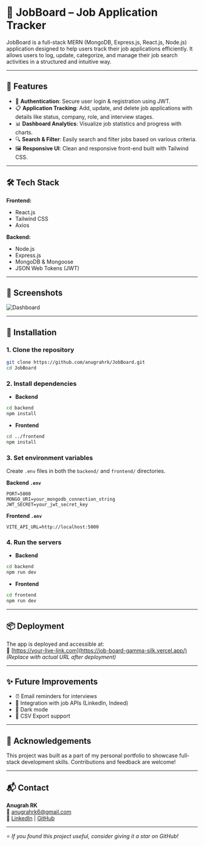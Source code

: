 # 🧳 JobBoard – Job Application Tracker

JobBoard is a full-stack MERN (MongoDB, Express.js, React.js, Node.js) application designed to help users track their job applications efficiently. It allows users to log, update, categorize, and manage their job search activities in a structured and intuitive way.

---

## 🚀 Features

- 🔐 **Authentication**: Secure user login & registration using JWT.
- 📋 **Application Tracking**: Add, update, and delete job applications with details like status, company, role, and interview stages.
- 📊 **Dashboard Analytics**: Visualize job statistics and progress with charts.
- 🔍 **Search & Filter**: Easily search and filter jobs based on various criteria.
- 🖼️ **Responsive UI**: Clean and responsive front-end built with Tailwind CSS.

---

## 🛠️ Tech Stack

**Frontend:**
- React.js
- Tailwind CSS
- Axios

**Backend:**
- Node.js
- Express.js
- MongoDB & Mongoose
- JSON Web Tokens (JWT)

---

## 📸 Screenshots


![Dashboard](https://ibb.co/wrhkNLFs)

---

## 🔧 Installation

### 1. Clone the repository

```bash
git clone https://github.com/anugrahrk/JobBoard.git
cd JobBoard
```

### 2. Install dependencies

- **Backend**

```bash
cd backend
npm install
```

- **Frontend**

```bash
cd ../frontend
npm install
```

### 3. Set environment variables

Create `.env` files in both the `backend/` and `frontend/` directories.

**Backend `.env`**

```
PORT=5000
MONGO_URI=your_mongodb_connection_string
JWT_SECRET=your_jwt_secret_key
```

**Frontend `.env`**

```
VITE_API_URL=http://localhost:5000
```

### 4. Run the servers

- **Backend**

```bash
cd backend
npm run dev
```

- **Frontend**

```bash
cd frontend
npm run dev
```

---

## 📦 Deployment

The app is deployed and accessible at:  
🔗 [https://your-live-link.com](https://job-board-gamma-silk.vercel.app/)  
*(Replace with actual URL after deployment)*

---

## ✨ Future Improvements

- ⏰ Email reminders for interviews
- 🔗 Integration with job APIs (LinkedIn, Indeed)
- 🌙 Dark mode
- 📁 CSV Export support

---

## 🙌 Acknowledgements

This project was built as a part of my personal portfolio to showcase full-stack development skills. Contributions and feedback are welcome!

---

## 📬 Contact

**Anugrah RK**  
📧 [anugrahrk6@gmail.com](mailto:anugrahrk6@gmail.com)  
🔗 [LinkedIn](https://linkedin.com/in/anugrahrk) | [GitHub](https://github.com/anugrahrk)

---

⭐️ *If you found this project useful, consider giving it a star on GitHub!*
